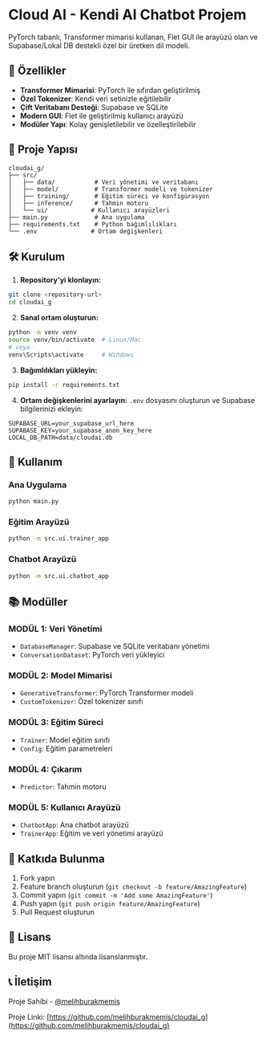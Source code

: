 # Cloud AI - Kendi AI Chatbot Projem

PyTorch tabanlı, Transformer mimarisi kullanan, Flet GUI ile arayüzü olan ve Supabase/Lokal DB destekli özel bir üretken dil modeli.

## 🚀 Özellikler

- **Transformer Mimarisi**: PyTorch ile sıfırdan geliştirilmiş
- **Özel Tokenizer**: Kendi veri setinizle eğitilebilir
- **Çift Veritabanı Desteği**: Supabase ve SQLite
- **Modern GUI**: Flet ile geliştirilmiş kullanıcı arayüzü
- **Modüler Yapı**: Kolay genişletilebilir ve özelleştirilebilir

## 📁 Proje Yapısı

```
cloudai_g/
├── src/
│   ├── data/           # Veri yönetimi ve veritabanı
│   ├── model/          # Transformer modeli ve tokenizer
│   ├── training/       # Eğitim süreci ve konfigürasyon
│   ├── inference/      # Tahmin motoru
│   └── ui/            # Kullanıcı arayüzleri
├── main.py             # Ana uygulama
├── requirements.txt    # Python bağımlılıkları
└── .env               # Ortam değişkenleri
```

## 🛠️ Kurulum

1. **Repository'yi klonlayın:**
```bash
git clone <repository-url>
cd cloudai_g
```

2. **Sanal ortam oluşturun:**
```bash
python -m venv venv
source venv/bin/activate  # Linux/Mac
# veya
venv\Scripts\activate     # Windows
```

3. **Bağımlılıkları yükleyin:**
```bash
pip install -r requirements.txt
```

4. **Ortam değişkenlerini ayarlayın:**
`.env` dosyasını oluşturun ve Supabase bilgilerinizi ekleyin:
```env
SUPABASE_URL=your_supabase_url_here
SUPABASE_KEY=your_supabase_anon_key_here
LOCAL_DB_PATH=data/cloudai.db
```

## 🚀 Kullanım

### Ana Uygulama
```bash
python main.py
```

### Eğitim Arayüzü
```bash
python -m src.ui.trainer_app
```

### Chatbot Arayüzü
```bash
python -m src.ui.chatbot_app
```

## 📚 Modüller

### MODÜL 1: Veri Yönetimi
- `DatabaseManager`: Supabase ve SQLite veritabanı yönetimi
- `ConversationDataset`: PyTorch veri yükleyici

### MODÜL 2: Model Mimarisi
- `GenerativeTransformer`: PyTorch Transformer modeli
- `CustomTokenizer`: Özel tokenizer sınıfı

### MODÜL 3: Eğitim Süreci
- `Trainer`: Model eğitim sınıfı
- `Config`: Eğitim parametreleri

### MODÜL 4: Çıkarım
- `Predictor`: Tahmin motoru

### MODÜL 5: Kullanıcı Arayüzü
- `ChatbotApp`: Ana chatbot arayüzü
- `TrainerApp`: Eğitim ve veri yönetimi arayüzü

## 🤝 Katkıda Bulunma

1. Fork yapın
2. Feature branch oluşturun (`git checkout -b feature/AmazingFeature`)
3. Commit yapın (`git commit -m 'Add some AmazingFeature'`)
4. Push yapın (`git push origin feature/AmazingFeature`)
5. Pull Request oluşturun

## 📄 Lisans

Bu proje MIT lisansı altında lisanslanmıştır.

## 📞 İletişim

Proje Sahibi - [@melihburakmemis](https://github.com/melihburakmemis)

Proje Linki: [https://github.com/melihburakmemis/cloudai_g](https://github.com/melihburakmemis/cloudai_g)
